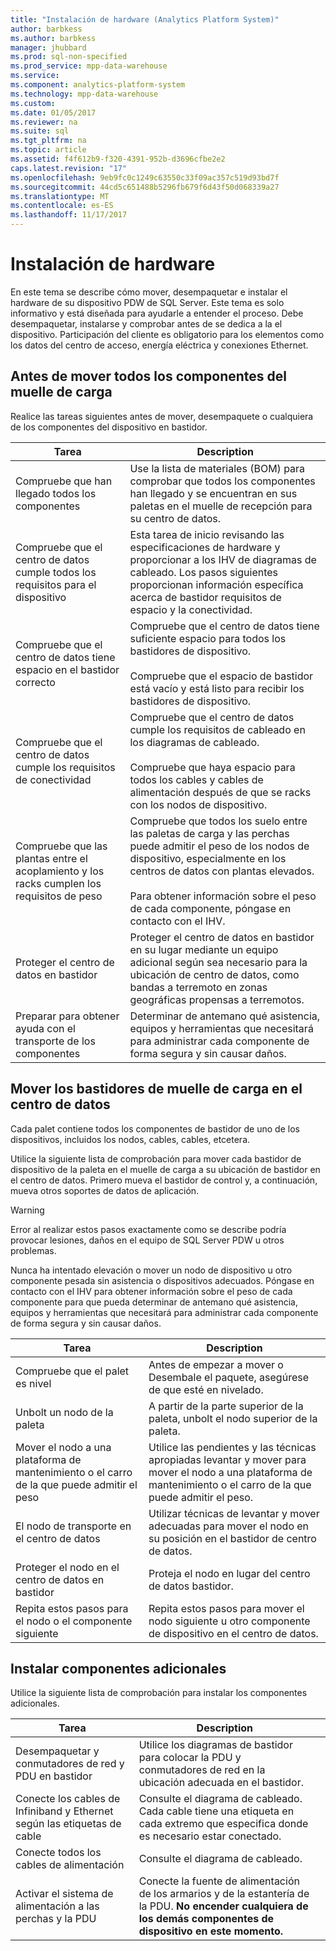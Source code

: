 ```yaml
---
title: "Instalación de hardware (Analytics Platform System)"
author: barbkess
ms.author: barbkess
manager: jhubbard
ms.prod: sql-non-specified
ms.prod_service: mpp-data-warehouse
ms.service: 
ms.component: analytics-platform-system
ms.technology: mpp-data-warehouse
ms.custom: 
ms.date: 01/05/2017
ms.reviewer: na
ms.suite: sql
ms.tgt_pltfrm: na
ms.topic: article
ms.assetid: f4f612b9-f320-4391-952b-d3696cfbe2e2
caps.latest.revision: "17"
ms.openlocfilehash: 9eb9fc0c1249c63550c33f09ac357c519d93bd7f
ms.sourcegitcommit: 44cd5c651488b5296fb679f6d43f50d068339a27
ms.translationtype: MT
ms.contentlocale: es-ES
ms.lasthandoff: 11/17/2017
---
```

# <a name="hardware-installation"></a>Instalación de hardware
En este tema se describe cómo mover, desempaquetar e instalar el hardware de su dispositivo PDW de SQL Server. Este tema es solo informativo y está diseñada para ayudarle a entender el proceso. Debe desempaquetar, instalarse y comprobar antes de se dedica a la el dispositivo. Participación del cliente es obligatorio para los elementos como los datos del centro de acceso, energía eléctrica y conexiones Ethernet.  
  
## <a name="BeforeMoving"></a>Antes de mover todos los componentes del muelle de carga  
Realice las tareas siguientes antes de mover, desempaquete o cualquiera de los componentes del dispositivo en bastidor.  
  
|Tarea|Description|  
|--------|---------------|  
|Compruebe que han llegado todos los componentes|Use la lista de materiales (BOM) para comprobar que todos los componentes han llegado y se encuentran en sus paletas en el muelle de recepción para su centro de datos.|  
|Compruebe que el centro de datos cumple todos los requisitos para el dispositivo|Esta tarea de inicio revisando las especificaciones de hardware y proporcionar a los IHV de diagramas de cableado. Los pasos siguientes proporcionan información específica acerca de bastidor requisitos de espacio y la conectividad.|  
|Compruebe que el centro de datos tiene espacio en el bastidor correcto|Compruebe que el centro de datos tiene suficiente espacio para todos los bastidores de dispositivo.<br /><br />Compruebe que el espacio de bastidor está vacío y está listo para recibir los bastidores de dispositivo.|  
|Compruebe que el centro de datos cumple los requisitos de conectividad|Compruebe que el centro de datos cumple los requisitos de cableado en los diagramas de cableado.<br /><br />Compruebe que haya espacio para todos los cables y cables de alimentación después de que se racks con los nodos de dispositivo.|  
|Compruebe que las plantas entre el acoplamiento y los racks cumplen los requisitos de peso|Compruebe que todos los suelo entre las paletas de carga y las perchas puede admitir el peso de los nodos de dispositivo, especialmente en los centros de datos con plantas elevados.<br /><br />Para obtener información sobre el peso de cada componente, póngase en contacto con el IHV.|  
|Proteger el centro de datos en bastidor|Proteger el centro de datos en bastidor en su lugar mediante un equipo adicional según sea necesario para la ubicación de centro de datos, como bandas a terremoto en zonas geográficas propensas a terremotos.|  
|Preparar para obtener ayuda con el transporte de los componentes|Determinar de antemano qué asistencia, equipos y herramientas que necesitará para administrar cada componente de forma segura y sin causar daños.|  
  
## <a name="Moving"></a>Mover los bastidores de muelle de carga en el centro de datos  
Cada palet contiene todos los componentes de bastidor de uno de los dispositivos, incluidos los nodos, cables, cables, etcetera.  
  
Utilice la siguiente lista de comprobación para mover cada bastidor de dispositivo de la paleta en el muelle de carga a su ubicación de bastidor en el centro de datos. Primero mueva el bastidor de control y, a continuación, mueva otros soportes de datos de aplicación.  
  
> [!WARNING]  
> Error al realizar estos pasos exactamente como se describe podría provocar lesiones, daños en el equipo de SQL Server PDW u otros problemas.  
>   
> Nunca ha intentado elevación o mover un nodo de dispositivo u otro componente pesada sin asistencia o dispositivos adecuados. Póngase en contacto con el IHV para obtener información sobre el peso de cada componente para que pueda determinar de antemano qué asistencia, equipos y herramientas que necesitará para administrar cada componente de forma segura y sin causar daños.  
  
|Tarea|Description|  
|--------|---------------|  
|Compruebe que el palet es nivel|Antes de empezar a mover o Desembale el paquete, asegúrese de que esté en nivelado.|  
|Unbolt un nodo de la paleta|A partir de la parte superior de la paleta, unbolt el nodo superior de la paleta.|  
|Mover el nodo a una plataforma de mantenimiento o el carro de la que puede admitir el peso|Utilice las pendientes y las técnicas apropiadas levantar y mover para mover el nodo a una plataforma de mantenimiento o el carro de la que puede admitir el peso.|  
|El nodo de transporte en el centro de datos|Utilizar técnicas de levantar y mover adecuadas para mover el nodo en su posición en el bastidor de centro de datos.|  
|Proteger el nodo en el centro de datos en bastidor|Proteja el nodo en lugar del centro de datos bastidor.|  
|Repita estos pasos para el nodo o el componente siguiente|Repita estos pasos para mover el nodo siguiente u otro componente de dispositivo en el centro de datos.|  
  
## <a name="AfterMoving"></a>Instalar componentes adicionales  
Utilice la siguiente lista de comprobación para instalar los componentes adicionales.  
  
|Tarea|Description||  
|--------|---------------|-|  
|Desempaquetar y conmutadores de red y PDU en bastidor|Utilice los diagramas de bastidor para colocar la PDU y conmutadores de red en la ubicación adecuada en el bastidor.||  
|Conecte los cables de Infiniband y Ethernet según las etiquetas de cable|Consulte el diagrama de cableado. Cada cable tiene una etiqueta en cada extremo que especifica donde es necesario estar conectado.||  
|Conecte todos los cables de alimentación|Consulte el diagrama de cableado.||  
|Activar el sistema de alimentación a las perchas y la PDU|Conecte la fuente de alimentación de los armarios y de la estantería de la PDU. **No encender cualquiera de los demás componentes de dispositivo en este momento.**||  
  
<!-- MISSING LINKS ## See Also  
[Common Metadata Query Examples &#40;SQL Server PDW&#41;](../sqlpdw/common-metadata-query-examples-sql-server-pdw.md)  -->  
  
